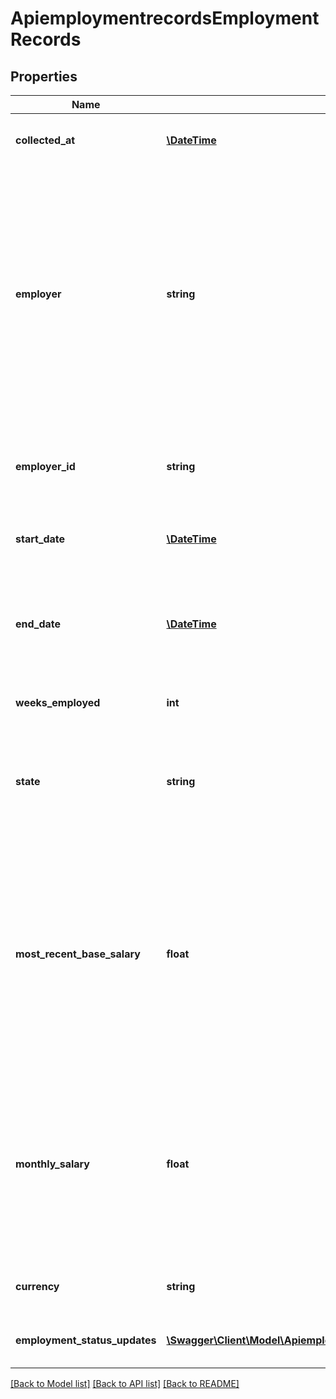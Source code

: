 # ApiemploymentrecordsEmploymentRecords

## Properties
Name | Type | Description | Notes
------------ | ------------- | ------------- | -------------
**collected_at** | [**\DateTime**](\DateTime.md) | The ISO-8601 timestamp when the data point was collected. | [optional] 
**employer** | **string** | The official name of the employer.  &gt;**Note**: For ISSSTE Mexico, this is the official name of the entity along with the entity that is responsible for managing the employee&#x27;s information, separated by a semicolon (&#x60;;&#x60;). For example: SECRETARIA DE EDUCACION PUBLICA (SEP);SECRETARIA DE EDUCACION PUBLICA (SEP). | [optional] 
**employer_id** | **string** | The official ID of the employer, according to the country.  &gt;**Note**: For ISSSTE Mexico, this value will return &#x60;null&#x60;. | [optional] 
**start_date** | [**\DateTime**](\DateTime.md) | Date when employment started, in &#x60;YYYY-MM-DD&#x60; format. | [optional] 
**end_date** | [**\DateTime**](\DateTime.md) | Date when employment finished, in &#x60;YYYY-MM-DD&#x60; format.  &gt;**Note**: This field will return &#x60;null&#x60; for the user&#x27;s current employment. | [optional] 
**weeks_employed** | **int** | Number of weeks that the individual was employed. | [optional] 
**state** | **string** | In what geographical state the individual was employed, according to the country.  &gt;**Note**: For ISSSTE Mexico, this value will return &#x60;null&#x60;. | [optional] 
**most_recent_base_salary** | **float** | The most recent base salary the individual earned.  - For IMSS Mexico, this value is calculated including the perks that the individual is entitled to throughout the year. - For ISSSTE Mexico, this value is calculated dividing &#x60;monthly_salary&#x60; by 30 (days), and excludes the individual&#x27;s perks. | [optional] 
**monthly_salary** | **float** | The monthly salary of the individual, including any additional perks.  - For IMSS Mexico, this value is calculated including the perks that the individual is entitled to throughout the year. - For ISSSTE Mexico, this value is calculated excluding perks. | [optional] 
**currency** | **string** | The three-letter currency code in which the salary is paid. | [optional] 
**employment_status_updates** | [**\Swagger\Client\Model\ApiemploymentrecordsEmploymentStatusUpdates[]**](ApiemploymentrecordsEmploymentStatusUpdates.md) | Details regarding any employment changes of the individual. | [optional] 

[[Back to Model list]](../../README.md#documentation-for-models) [[Back to API list]](../../README.md#documentation-for-api-endpoints) [[Back to README]](../../README.md)

